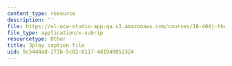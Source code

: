```yaml
---
content_type: resource
description: ''
file: https://ol-ocw-studio-app-qa.s3.amazonaws.com/courses/18-404j-theory-of-computation-fall-2020/9c54d4ad273b5c0281174d1948053324_IycOPFmEQk8.vtt
file_type: application/x-subrip
resourcetype: Other
title: 3play caption file
uid: 9c54d4ad-273b-5c02-8117-4d1948053324
---
```

